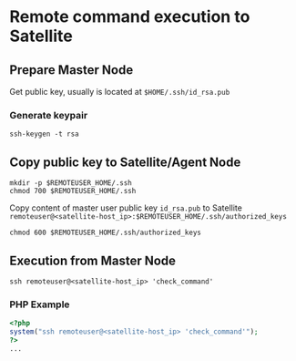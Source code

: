 # Remote command execution to Satellite

## Prepare Master Node

Get public key, usually is located at `$HOME/.ssh/id_rsa.pub`

### Generate keypair

`ssh-keygen -t rsa`

## Copy public key to Satellite/Agent Node

```
mkdir -p $REMOTEUSER_HOME/.ssh
chmod 700 $REMOTEUSER_HOME/.ssh
```

Copy content of master user public key `id_rsa.pub` to Satellite `remoteuser@<satellite-host_ip>:$REMOTEUSER_HOME/.ssh/authorized_keys`

`chmod 600 $REMOTEUSER_HOME/.ssh/authorized_keys`

## Execution from Master Node

`ssh remoteuser@<satellite-host_ip> 'check_command'`

### PHP Example

```php
<?php
system("ssh remoteuser@<satellite-host_ip> 'check_command'");
?>
...
```
